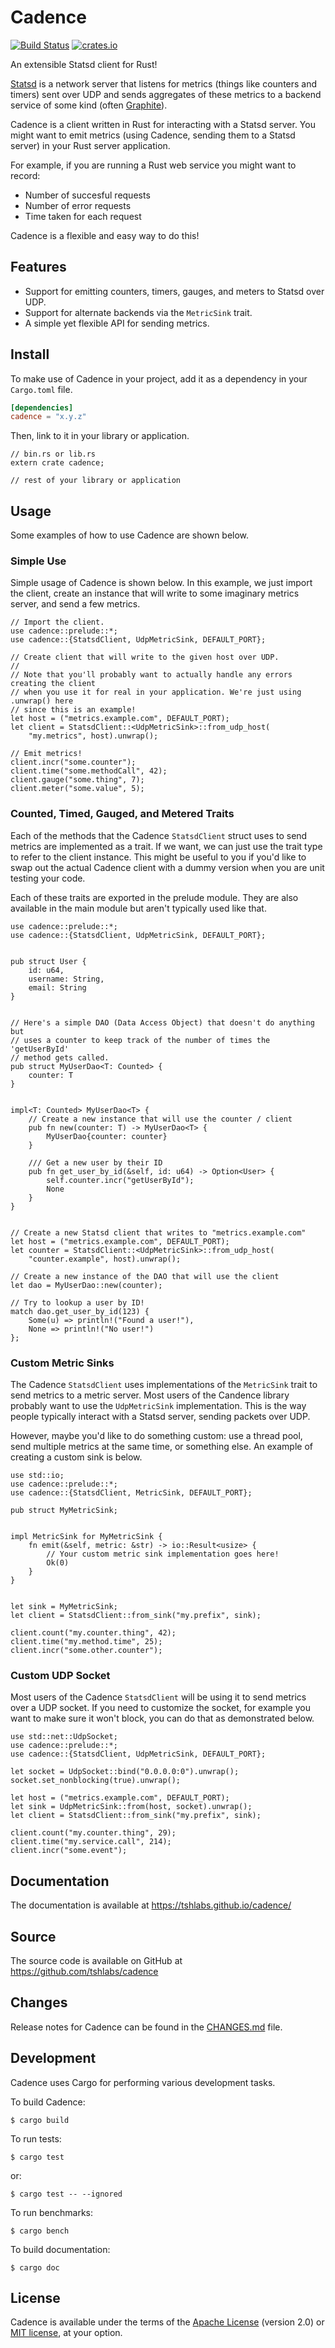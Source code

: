 # Cadence

[![Build Status](https://travis-ci.org/tshlabs/cadence.svg?branch=master)](https://travis-ci.org/tshlabs/cadence)
[![crates.io](https://img.shields.io/crates/v/cadence.svg)](https://crates.io/crates/cadence/)




An extensible Statsd client for Rust!

[Statsd](https://github.com/etsy/statsd) is a network server that listens for
metrics (things like counters and timers) sent over UDP and sends aggregates of
these metrics to a backend service of some kind (often
[Graphite](http://graphite.readthedocs.org/)).

Cadence is a client written in Rust for interacting with a Statsd server. You
might want to emit metrics (using Cadence, sending them to a Statsd server) in
your Rust server application.

For example, if you are running a Rust web service you might want to record:

* Number of succesful requests
* Number of error requests
* Time taken for each request

Cadence is a flexible and easy way to do this!

## Features

* Support for emitting counters, timers, gauges, and meters to Statsd over UDP.
* Support for alternate backends via the `MetricSink` trait.
* A simple yet flexible API for sending metrics.

## Install

To make use of Cadence in your project, add it as a dependency in your `Cargo.toml`
file.

``` toml
[dependencies]
cadence = "x.y.z"
```

Then, link to it in your library or application.

``` rust,no_run
// bin.rs or lib.rs
extern crate cadence;

// rest of your library or application
```

## Usage

Some examples of how to use Cadence are shown below.

### Simple Use

Simple usage of Cadence is shown below. In this example, we just import the client,
create an instance that will write to some imaginary metrics server, and send a few
metrics.

``` rust,no_run
// Import the client.
use cadence::prelude::*;
use cadence::{StatsdClient, UdpMetricSink, DEFAULT_PORT};

// Create client that will write to the given host over UDP.
//
// Note that you'll probably want to actually handle any errors creating the client
// when you use it for real in your application. We're just using .unwrap() here
// since this is an example!
let host = ("metrics.example.com", DEFAULT_PORT);
let client = StatsdClient::<UdpMetricSink>::from_udp_host(
    "my.metrics", host).unwrap();

// Emit metrics!
client.incr("some.counter");
client.time("some.methodCall", 42);
client.gauge("some.thing", 7);
client.meter("some.value", 5);
```

### Counted, Timed, Gauged, and Metered Traits

Each of the methods that the Cadence `StatsdClient` struct uses to send metrics are
implemented as a trait. If we want, we can just use the trait type to refer to the
client instance. This might be useful to you if you'd like to swap out the actual
Cadence client with a dummy version when you are unit testing your code.

Each of these traits are exported in the prelude module. They are also available
in the main module but aren't typically used like that.

``` rust,no_run
use cadence::prelude::*;
use cadence::{StatsdClient, UdpMetricSink, DEFAULT_PORT};


pub struct User {
    id: u64,
    username: String,
    email: String
}


// Here's a simple DAO (Data Access Object) that doesn't do anything but
// uses a counter to keep track of the number of times the 'getUserById'
// method gets called.
pub struct MyUserDao<T: Counted> {
    counter: T
}


impl<T: Counted> MyUserDao<T> {
    // Create a new instance that will use the counter / client
    pub fn new(counter: T) -> MyUserDao<T> {
        MyUserDao{counter: counter}
    }

    /// Get a new user by their ID
    pub fn get_user_by_id(&self, id: u64) -> Option<User> {
        self.counter.incr("getUserById");
        None
    }
}


// Create a new Statsd client that writes to "metrics.example.com"
let host = ("metrics.example.com", DEFAULT_PORT);
let counter = StatsdClient::<UdpMetricSink>::from_udp_host(
    "counter.example", host).unwrap();

// Create a new instance of the DAO that will use the client
let dao = MyUserDao::new(counter);

// Try to lookup a user by ID!
match dao.get_user_by_id(123) {
    Some(u) => println!("Found a user!"),
    None => println!("No user!")
};
```

### Custom Metric Sinks

The Cadence `StatsdClient` uses implementations of the `MetricSink` trait to
send metrics to a metric server. Most users of the Candence library probably
want to use the `UdpMetricSink` implementation. This is the way people typically
interact with a Statsd server, sending packets over UDP.

However, maybe you'd like to do something custom: use a thread pool, send multiple
metrics at the same time, or something else. An example of creating a custom sink
is below.

``` rust,no_run
use std::io;
use cadence::prelude::*;
use cadence::{StatsdClient, MetricSink, DEFAULT_PORT};

pub struct MyMetricSink;


impl MetricSink for MyMetricSink {
    fn emit(&self, metric: &str) -> io::Result<usize> {
        // Your custom metric sink implementation goes here!
        Ok(0)
    }
}


let sink = MyMetricSink;
let client = StatsdClient::from_sink("my.prefix", sink);

client.count("my.counter.thing", 42);
client.time("my.method.time", 25);
client.incr("some.other.counter");
```

### Custom UDP Socket

Most users of the Cadence `StatsdClient` will be using it to send metrics over
a UDP socket. If you need to customize the socket, for example you want to make
sure it won't block, you can do that as demonstrated below.

``` rust,no_run
use std::net::UdpSocket;
use cadence::prelude::*;
use cadence::{StatsdClient, UdpMetricSink, DEFAULT_PORT};

let socket = UdpSocket::bind("0.0.0.0:0").unwrap();
socket.set_nonblocking(true).unwrap();

let host = ("metrics.example.com", DEFAULT_PORT);
let sink = UdpMetricSink::from(host, socket).unwrap();
let client = StatsdClient::from_sink("my.prefix", sink);

client.count("my.counter.thing", 29);
client.time("my.service.call", 214);
client.incr("some.event");
```

## Documentation

The documentation is available at https://tshlabs.github.io/cadence/

## Source

The source code is available on GitHub at https://github.com/tshlabs/cadence

## Changes

Release notes for Cadence can be found in the [CHANGES.md](CHANGES.md) file.

## Development

Cadence uses Cargo for performing various development tasks.

To build Cadence:

```
$ cargo build
```

To run tests:

```
$ cargo test
```

or:

```
$ cargo test -- --ignored
```

To run benchmarks:

```
$ cargo bench
```

To build documentation:

```
$ cargo doc
```

## License

Cadence is available under the terms of the [Apache License](LICENSE-APACHE)
(version 2.0) or [MIT license](LICENSE-MIT), at your option.
